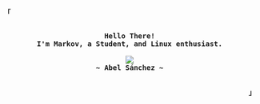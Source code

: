 <!-- Inspiration: https://github.com/owl4ce -->
<p align="left"><strong><samp>「</samp></strong></p>
    <p align="center">
      <samp><br>
            <b>
            Hello There!
        <br>
            I'm Markov, a Student, and Linux enthusiast.
            </b>
        <br>
        <br>
          <image src="https://readme-typing-svg.herokuapp.com?font=Iosevka&size=16&color=BC83E3&center=true&width=410&height=45&lines=Everything+can+be+optimized.">
        <br>
            <b>
            ~ Abel Sánchez ~
            </b>
        <br>
      </samp><br>
    </p>
<p align="right"><strong><samp>」</samp></strong></p>
